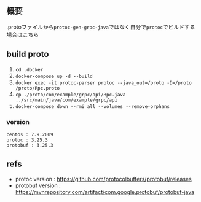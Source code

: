 ## 概要
.protoファイルから`protoc-gen-grpc-java`ではなく自分で`protoc`でビルドする場合はこちら

## build proto
1. `cd .docker`
2. `docker-compose up -d --build`
3. `docker exec -it protoc-parser protoc --java_out=/proto -I=/proto /proto/Rpc.proto`
4. `cp ./proto/com/example/grpc/api/Rpc.java ../src/main/java/com/example/grpc/api`
5. `docker-compose down --rmi all --volumes --remove-orphans`

### version
```
centos : 7.9.2009
protoc : 3.25.3
protobuf : 3.25.3
```

## refs
* protoc version : https://github.com/protocolbuffers/protobuf/releases
* protobuf version : https://mvnrepository.com/artifact/com.google.protobuf/protobuf-java